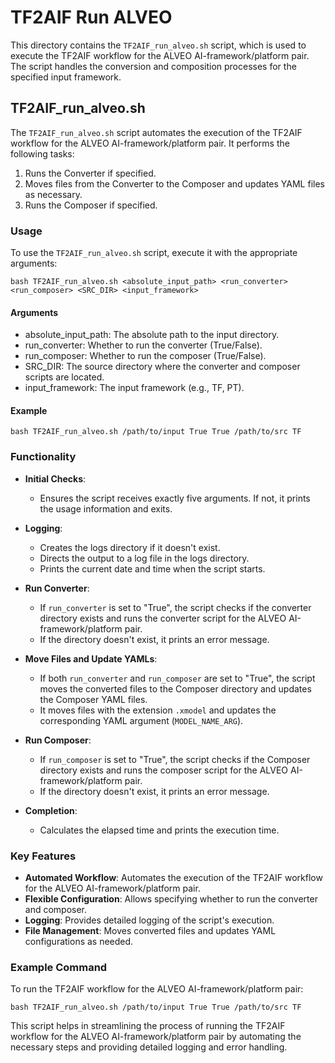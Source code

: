# TF2AIF Run ALVEO

This directory contains the `TF2AIF_run_alveo.sh` script, which is used to execute the TF2AIF workflow for the ALVEO AI-framework/platform pair. The script handles the conversion and composition processes for the specified input framework.

## TF2AIF_run_alveo.sh

The `TF2AIF_run_alveo.sh` script automates the execution of the TF2AIF workflow for the ALVEO AI-framework/platform pair. It performs the following tasks:

1. Runs the Converter if specified.
2. Moves files from the Converter to the Composer and updates YAML files as necessary.
3. Runs the Composer if specified.

### Usage

To use the `TF2AIF_run_alveo.sh` script, execute it with the appropriate arguments:

```shell
bash TF2AIF_run_alveo.sh <absolute_input_path> <run_converter> <run_composer> <SRC_DIR> <input_framework>
```

#### Arguments

- absolute_input_path: The absolute path to the input directory.
- run_converter: Whether to run the converter (True/False).
- run_composer: Whether to run the composer (True/False).
- SRC_DIR: The source directory where the converter and composer scripts are located.
- input_framework: The input framework (e.g., TF, PT).

#### Example

```shell
bash TF2AIF_run_alveo.sh /path/to/input True True /path/to/src TF
```

### Functionality

- **Initial Checks**:
  - Ensures the script receives exactly five arguments. If not, it prints the usage information and exits.

- **Logging**:
  - Creates the logs directory if it doesn't exist.
  - Directs the output to a log file in the logs directory.
  - Prints the current date and time when the script starts.

- **Run Converter**:
  - If `run_converter` is set to "True", the script checks if the converter directory exists and runs the converter script for the ALVEO AI-framework/platform pair.
  - If the directory doesn't exist, it prints an error message.

- **Move Files and Update YAMLs**:
  - If both `run_converter` and `run_composer` are set to "True", the script moves the converted files to the Composer directory and updates the Composer YAML files.
  - It moves files with the extension `.xmodel` and updates the corresponding YAML argument (`MODEL_NAME_ARG`).

- **Run Composer**:
  - If `run_composer` is set to "True", the script checks if the Composer directory exists and runs the composer script for the ALVEO AI-framework/platform pair.
  - If the directory doesn't exist, it prints an error message.

- **Completion**:
  - Calculates the elapsed time and prints the execution time.

### Key Features

- **Automated Workflow**: Automates the execution of the TF2AIF workflow for the ALVEO AI-framework/platform pair.
- **Flexible Configuration**: Allows specifying whether to run the converter and composer.
- **Logging**: Provides detailed logging of the script's execution.
- **File Management**: Moves converted files and updates YAML configurations as needed.

### Example Command

To run the TF2AIF workflow for the ALVEO AI-framework/platform pair:

```shell
bash TF2AIF_run_alveo.sh /path/to/input True True /path/to/src TF
```

This script helps in streamlining the process of running the TF2AIF workflow for the ALVEO AI-framework/platform pair by automating the necessary steps and providing detailed logging and error handling.
